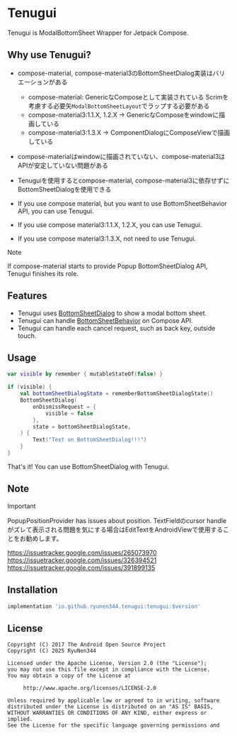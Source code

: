 # Tenugui

Tenugui is ModalBottomSheet Wrapper for Jetpack Compose.

## Why use Tenugui?

- compose-material, compose-material3のBottomSheetDialog実装はバリエーションがある
  - compose-material: GenericなComposeとして実装されている Scrimを考慮する必要矢`ModalBottomSheetLayout`でラップする必要がある
  - compose-material3:1.1.X, 1.2.X -> GenericなComposeをwindowに描画している
  - compose-material3:1.3.X -> ComponentDialogにComposeViewで描画している

- compose-materialはwindowに描画されていない、compose-material3はAPIが安定していない問題がある
- Tenuguiを使用するとcompose-material, compose-material3に依存せずにBottomSheetDialogを使用できる


- If you use compose material, but you want to use BottomSheetBehavior API, you can use Tenugui.
- If you use compose material3:1.1.X, 1.2.X, you can use Tenugui.
- If you use compose material3:1.3.X, not need to use Tenugui.

> [!NOTE]
> If compose-material starts to provide Popup BottomSheetDialog API, Tenugui finishes its role.

## Features

- Tenugui uses [BottomSheetDialog](https://developer.android.com/reference/com/google/android/material/bottomsheet/BottomSheetDialog) to show a modal bottom sheet.
- Tenugui can handle [BottomSheetBehavior](https://developer.android.com/reference/com/google/android/material/bottomsheet/BottomSheetBehavior) on Compose API.
- Tenugui can handle each cancel request, such as back key, outside touch.

## Usage

```kotlin
var visible by remember { mutableStateOf(false) }

if (visible) {
    val bottomSheetDialogState = rememberBottomSheetDialogState()
    BottomSheetDialog(
        onDismissRequest = {
            visible = false
        },
        state = bottomSheetDialogState,
    ) {
        Text("Text on BottomSheetDialog!!!")
    }
}
```

That's it! You can use BottomSheetDialog with Tenugui.

## Note

> [!IMPORTANT]
> PopupPositionProvider has issues about position.
> TextFieldのcursor handleがズレて表示される問題を気にする場合はEditTextをAndroidViewで使用することをお勧めします。
>
> https://issuetracker.google.com/issues/265073970
> https://issuetracker.google.com/issues/326394521
> https://issuetracker.google.com/issues/391899135

## Installation

```gradle
implementation 'io.github.ryunen344.tenugui:tenugui:$version'
```

## License
```text
Copyright (C) 2017 The Android Open Source Project
Copyright (C) 2025 RyuNen344

Licensed under the Apache License, Version 2.0 (the "License");
you may not use this file except in compliance with the License.
You may obtain a copy of the License at

     http://www.apache.org/licenses/LICENSE-2.0

Unless required by applicable law or agreed to in writing, software
distributed under the License is distributed on an "AS IS" BASIS,
WITHOUT WARRANTIES OR CONDITIONS OF ANY KIND, either express or implied.
See the License for the specific language governing permissions and
```
